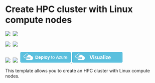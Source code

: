 # Create HPC cluster with Linux compute nodes

<IMG SRC="https://azbotstorage.blob.core.windows.net/badges/create-hpc-cluster-linux-cn/PublicLastTestDate.svg" />&nbsp;
<IMG SRC="https://azbotstorage.blob.core.windows.net/badges/create-hpc-cluster-linux-cn/PublicDeployment.svg" />&nbsp;

<IMG SRC="https://azbotstorage.blob.core.windows.net/badges/create-hpc-cluster-linux-cn/FairfaxLastTestDate.svg" />&nbsp;
<IMG SRC="https://azbotstorage.blob.core.windows.net/badges/create-hpc-cluster-linux-cn/FairfaxDeployment.svg" />&nbsp;

<IMG SRC="https://azbotstorage.blob.core.windows.net/badges/create-hpc-cluster-linux-cn/BestPracticeResult.svg" />&nbsp;
<IMG SRC="https://azbotstorage.blob.core.windows.net/badges/create-hpc-cluster-linux-cn/CredScanResult.svg" />&nbsp;
<a href="https://portal.azure.com/#create/Microsoft.Template/uri/https%3A%2F%2Fraw.githubusercontent.com%2FAzure%2Fazure-quickstart-templates%2Fmaster%2Fcreate-hpc-cluster-linux-cn%2Fazuredeploy.json" target="_blank">
    <img src="https://raw.githubusercontent.com/Azure/azure-quickstart-templates/master/1-CONTRIBUTION-GUIDE/images/deploytoazure.png"/>
</a>
<a href="http://armviz.io/#/?load=https%3A%2F%2Fraw.githubusercontent.com%2FAzure%2Fazure-quickstart-templates%2Fmaster%2Fcreate-hpc-cluster-linux-cn%2Fazuredeploy.json" target="_blank">
    <img src="https://raw.githubusercontent.com/Azure/azure-quickstart-templates/master/1-CONTRIBUTION-GUIDE/images/visualizebutton.png"/>
</a>

This template allows you to create an HPC cluster with Linux compute nodes.
